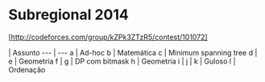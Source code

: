 Subregional 2014
================

[http://codeforces.com/group/kZPk3ZTzR5/contest/101072]

   | Assunto
    --- | ---
a | Ad-hoc
b | Matemática
c | Minimum spanning tree
d |
e | Geometria
f |
g | DP com bitmask
h | Geometria
i |
j |
k | Guloso
l | Ordenação
